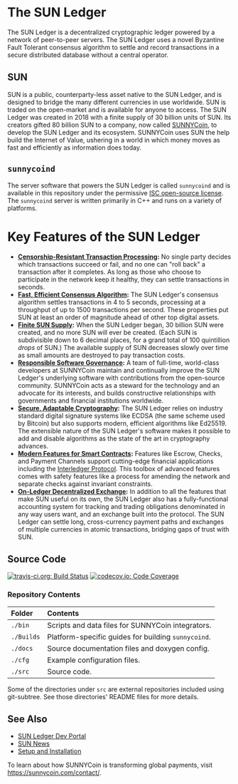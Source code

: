 # The SUN Ledger

The SUN Ledger is a decentralized cryptographic ledger powered by a network of peer-to-peer servers. The SUN Ledger uses a novel Byzantine Fault Tolerant consensus algorithm to settle and record transactions in a secure distributed database without a central operator.

## SUN
SUN is a public, counterparty-less asset native to the SUN Ledger, and is designed to bridge the many different currencies in use worldwide. SUN is traded on the open-market and is available for anyone to access. The SUN Ledger was created in 2018 with a finite supply of 30 billion units of SUN. Its creators gifted 80 billion SUN to a company, now called [SUNNYCoin](https://sunnycoin.com/), to develop the SUN Ledger and its ecosystem.  SUNNYCoin uses SUN the help build the Internet of Value, ushering in a world in which money moves as fast and efficiently as information does today.

## `sunnycoind`
The server software that powers the SUN Ledger is called `sunnycoind` and is available in this repository under the permissive [ISC open-source license](LICENSE). The `sunnycoind` server is written primarily in C++ and runs on a variety of platforms.


# Key Features of the SUN Ledger

- **[Censorship-Resistant Transaction Processing][]:** No single party decides which transactions succeed or fail, and no one can "roll back" a transaction after it completes. As long as those who choose to participate in the network keep it healthy, they can settle transactions in seconds.
- **[Fast, Efficient Consensus Algorithm][]:** The SUN Ledger's consensus algorithm settles transactions in 4 to 5 seconds, processing at a throughput of up to 1500 transactions per second. These properties put SUN at least an order of magnitude ahead of other top digital assets.
- **[Finite SUN Supply][]:** When the SUN Ledger began, 30 billion SUN were created, and no more SUN will ever be created. (Each SUN is subdivisible down to 6 decimal places, for a grand total of 100 quintillion _drops_ of SUN.) The available supply of SUN decreases slowly over time as small amounts are destroyed to pay transaction costs.
- **[Responsible Software Governance][]:** A team of full-time, world-class developers at SUNNYCoin maintain and continually improve the SUN Ledger's underlying software with contributions from the open-source community. SUNNYCoin acts as a steward for the technology and an advocate for its interests, and builds constructive relationships with governments and financial institutions worldwide.
- **[Secure, Adaptable Cryptography][]:** The SUN Ledger relies on industry standard digital signature systems like ECDSA (the same scheme used by Bitcoin) but also supports modern, efficient algorithms like Ed25519. The extensible nature of the SUN Ledger's software makes it possible to add and disable algorithms as the state of the art in cryptography advances.
- **[Modern Features for Smart Contracts][]:** Features like Escrow, Checks, and Payment Channels support cutting-edge financial applications including the [Interledger Protocol](https://interledger.org/). This toolbox of advanced features comes with safety features like a process for amending the network and separate checks against invariant constraints.
- **[On-Ledger Decentralized Exchange][]:** In addition to all the features that make SUN useful on its own, the SUN Ledger also has a fully-functional accounting system for tracking and trading obligations denominated in any way users want, and an exchange built into the protocol. The SUN Ledger can settle long, cross-currency payment paths and exchanges of multiple currencies in atomic transactions, bridging gaps of trust with SUN.

[Censorship-Resistant Transaction Processing]: https://developers.sunnycoin.com/sun-ledger-overview.html#censorship-resistant-transaction-processing
[Fast, Efficient Consensus Algorithm]: https://developers.sunnycoin.com/sun-ledger-overview.html#fast-efficient-consensus-algorithm
[Finite SUN Supply]: https://developers.sunnycoin.com/sun-ledger-overview.html#finite-sun-supply
[Responsible Software Governance]: https://developers.sunnycoin.com/sun-ledger-overview.html#responsible-software-governance
[Secure, Adaptable Cryptography]: https://developers.sunnycoin.com/sun-ledger-overview.html#secure-adaptable-cryptography
[Modern Features for Smart Contracts]: https://developers.sunnycoin.com/sun-ledger-overview.html#modern-features-for-smart-contracts
[On-Ledger Decentralized Exchange]: https://developers.sunnycoin.com/sun-ledger-overview.html#on-ledger-decentralized-exchange


## Source Code
[![travis-ci.org: Build Status](https://travis-ci.org/sunnycoin/sunnycoind.png?branch=develop)](https://travis-ci.org/sunnycoin/sunnycoind)
[![codecov.io: Code Coverage](https://codecov.io/gh/sunnycoin/sunnycoind/branch/develop/graph/badge.svg)](https://codecov.io/gh/sunnycoin/sunnycoind)

### Repository Contents

| Folder     | Contents                                         |
|:-----------|:-------------------------------------------------|
| `./bin`    | Scripts and data files for SUNNYCoin integrators.   |
| `./Builds` | Platform-specific guides for building `sunnycoind`. |
| `./docs`   | Source documentation files and doxygen config.   |
| `./cfg`    | Example configuration files.                     |
| `./src`    | Source code.                                     |

Some of the directories under `src` are external repositories included using
git-subtree. See those directories' README files for more details.


## See Also

* [SUN Ledger Dev Portal](https://developers.sunnycoin.com/)
* [SUN News](https://sunnycoin.com/category/sun/)
* [Setup and Installation](https://developers.sunnycoin.com/install-sunnycoind.html)

To learn about how SUNNYCoin is transforming global payments, visit
<https://sunnycoin.com/contact/>.
